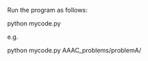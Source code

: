 Run the program as follows:

python mycode.py <AAAC directory>

e.g.

python mycode.py AAAC_problems/problemA/